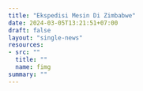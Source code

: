 ```yaml
---
title: "Ekspedisi Mesin Di Zimbabwe"
date: 2024-03-05T13:21:51+07:00
draft: false
layout: "single-news"
resources:
- src: ""
  title: ""
  name: fimg
summary: ""
---
```


